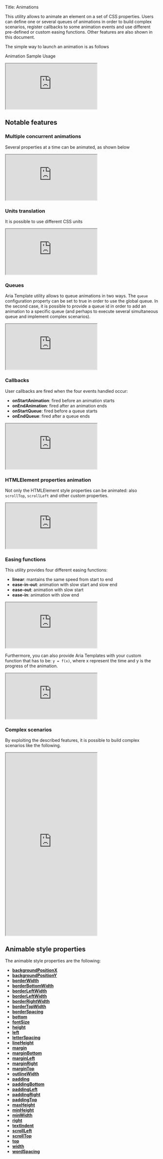 Title: Animations

This utility allows to animate an element on a set of CSS properties. 
Users can define one or several queues of animations in order to build complex scenarios, register callbacks to some animation events and use different pre-defined or custom easing functions. Other features are also shown in this document.

The simple way to launch an animation is as follows
<script src='http://snippets.ariatemplates.com/snippets/github.com/ariatemplates/documentation-code/snippets/utils/css/AnimationsScript.js?tag=utlAnimations&lang=at&outdent=true' defer></script>

Animation Sample Usage
<iframe class='samples' src='http://snippets.ariatemplates.com/samples/github.com/ariatemplates/documentation-code/samples/utils/css/animations/sampleUsage/' ></iframe>

## Notable features

### Multiple concurrent animations
Several properties at a time can be animated, as shown below

<iframe class='samples' src='http://snippets.ariatemplates.com/samples/github.com/ariatemplates/documentation-code/samples/utils/css/animations/multiple/' ></iframe>

### Units translation
It is possible to use different CSS units

<iframe class='samples' src='http://snippets.ariatemplates.com/samples/github.com/ariatemplates/documentation-code/samples/utils/css/animations/units/' ></iframe>

### Queues
Aria Template utility allows to queue animations in two ways.
The `queue` configuration property can be set to true  in order to use the global queue.
In the second case, it is possible to provide a queue id in order to add an animation to a specific queue (and perhaps to execute several simultaneous queue and implement complex scenarios).

<iframe class='samples' src='http://snippets.ariatemplates.com/samples/github.com/ariatemplates/documentation-code/samples/utils/css/animations/queue1/' ></iframe>

### Callbacks
User callbacks are fired when the four events handled occur:
* **onStartAnimation**: fired before an animation starts
* **onEndAnimation**: fired after an animation ends
* **onStartQueue**: fired before a queue starts
* **onEndQueue**: fired after a queue ends

<iframe class='samples' src='http://snippets.ariatemplates.com/samples/github.com/ariatemplates/documentation-code/samples/utils/css/animations/callbacks/' ></iframe>

### HTMLElement properties animation
Not only the HTMLElement style properties can be animated: also `scrollTop`, `scrollLeft` and other custom properties.

<iframe class='samples' src='http://snippets.ariatemplates.com/samples/github.com/ariatemplates/documentation-code/samples/utils/css/animations/scroll/' ></iframe>

### Easing functions
This utility provides four different easing functions:
* **linear**: mantains the same speed from start to end
* **ease-in-out**: animation with slow start and slow end
* **ease-out**: animation with slow start
* **ease-in**: animation with slow end

<iframe class='samples' src='http://snippets.ariatemplates.com/samples/github.com/ariatemplates/documentation-code/samples/utils/css/animations/easing1/' ></iframe>

Furthermore, you can also provide Aria Templates with your custom function that has to be:
`y = f(x)`, where x represent the time and y is the progress of the animation.

<iframe class='samples' src='http://snippets.ariatemplates.com/samples/github.com/ariatemplates/documentation-code/samples/utils/css/animations/easing2/' ></iframe>

### Complex scenarios
By exploiting the described features, it is possible to build complex scenarios like the following.

<iframe class='samples' style="height: 600px;" src='http://snippets.ariatemplates.com/samples/github.com/ariatemplates/documentation-code/samples/utils/css/animations/complex/' ></iframe>


## Animable style properties

The animable style properties are the following:

* **<a href="http://snippets.ariatemplates.com/samples/github.com/ariatemplates/documentation-code/samples/utils/css/animations/backgroundPositionX/" target="_blank">backgroundPositionX</a>**
* **<a href="http://snippets.ariatemplates.com/samples/github.com/ariatemplates/documentation-code/samples/utils/css/animations/backgroundPositionY/" target="_blank">backgroundPositionY</a>**
* **<a href="http://snippets.ariatemplates.com/samples/github.com/ariatemplates/documentation-code/samples/utils/css/animations/borderWidth/" target="_blank">borderWidth</a>**
* **<a href="http://snippets.ariatemplates.com/samples/github.com/ariatemplates/documentation-code/samples/utils/css/animations/borderBottomWidth/" target="_blank">borderBottomWidth</a>**
* **<a href="http://snippets.ariatemplates.com/samples/github.com/ariatemplates/documentation-code/samples/utils/css/animations/borderLeftWidth/" target="_blank">borderLeftWidth</a>**
* **<a href="http://snippets.ariatemplates.com/samples/github.com/ariatemplates/documentation-code/samples/utils/css/animations/borderLeftWidth/" target="_blank">borderLeftWidth</a>**
* **<a href="http://snippets.ariatemplates.com/samples/github.com/ariatemplates/documentation-code/samples/utils/css/animations/borderRightWidth/" target="_blank">borderRightWidth</a>**
* **<a href="http://snippets.ariatemplates.com/samples/github.com/ariatemplates/documentation-code/samples/utils/css/animations/borderTopWidth/" target="_blank">borderTopWidth</a>**
* **<a href="http://snippets.ariatemplates.com/samples/github.com/ariatemplates/documentation-code/samples/utils/css/animations/borderSpacing/" target="_blank">borderSpacing</a>**
* **<a href="http://snippets.ariatemplates.com/samples/github.com/ariatemplates/documentation-code/samples/utils/css/animations/bottom/" target="_blank">bottom</a>**
* **<a href="http://snippets.ariatemplates.com/samples/github.com/ariatemplates/documentation-code/samples/utils/css/animations/fontSize/" target="_blank">fontSize</a>**
* **<a href="http://snippets.ariatemplates.com/samples/github.com/ariatemplates/documentation-code/samples/utils/css/animations/height/" target="_blank">height</a>**
* **<a href="http://snippets.ariatemplates.com/samples/github.com/ariatemplates/documentation-code/samples/utils/css/animations/left/" target="_blank">left</a>**
* **<a href="http://snippets.ariatemplates.com/samples/github.com/ariatemplates/documentation-code/samples/utils/css/animations/letterSpacing/" target="_blank">letterSpacing</a>**
* **<a href="http://snippets.ariatemplates.com/samples/github.com/ariatemplates/documentation-code/samples/utils/css/animations/lineHeight/" target="_blank">lineHeight</a>**
* **<a href="http://snippets.ariatemplates.com/samples/github.com/ariatemplates/documentation-code/samples/utils/css/animations/margin/" target="_blank">margin</a>**
* **<a href="http://snippets.ariatemplates.com/samples/github.com/ariatemplates/documentation-code/samples/utils/css/animations/marginBottom/" target="_blank">marginBottom</a>**
* **<a href="http://snippets.ariatemplates.com/samples/github.com/ariatemplates/documentation-code/samples/utils/css/animations/marginLeft/" target="_blank">marginLeft</a>**
* **<a href="http://snippets.ariatemplates.com/samples/github.com/ariatemplates/documentation-code/samples/utils/css/animations/marginRight/" target="_blank">marginRight</a>**
* **<a href="http://snippets.ariatemplates.com/samples/github.com/ariatemplates/documentation-code/samples/utils/css/animations/marginTop/" target="_blank">marginTop</a>**
* **<a href="http://snippets.ariatemplates.com/samples/github.com/ariatemplates/documentation-code/samples/utils/css/animations/outlineWidth/" target="_blank">outlineWidth</a>**
* **<a href="http://snippets.ariatemplates.com/samples/github.com/ariatemplates/documentation-code/samples/utils/css/animations/padding/" target="_blank">padding</a>**
* **<a href="http://snippets.ariatemplates.com/samples/github.com/ariatemplates/documentation-code/samples/utils/css/animations/paddingBottom/" target="_blank">paddingBottom</a>**
* **<a href="http://snippets.ariatemplates.com/samples/github.com/ariatemplates/documentation-code/samples/utils/css/animations/paddingLeft/" target="_blank">paddingLeft</a>**
* **<a href="http://snippets.ariatemplates.com/samples/github.com/ariatemplates/documentation-code/samples/utils/css/animations/paddingRight/" target="_blank">paddingRight</a>**
* **<a href="http://snippets.ariatemplates.com/samples/github.com/ariatemplates/documentation-code/samples/utils/css/animations/paddingTop/" target="_blank">paddingTop</a>**
* **<a href="http://snippets.ariatemplates.com/samples/github.com/ariatemplates/documentation-code/samples/utils/css/animations/maxHeight/" target="_blank">maxHeight</a>**
* **<a href="http://snippets.ariatemplates.com/samples/github.com/ariatemplates/documentation-code/samples/utils/css/animations/minHeight/" target="_blank">minHeight</a>**
* **<a href="http://snippets.ariatemplates.com/samples/github.com/ariatemplates/documentation-code/samples/utils/css/animations/minWidth/" target="_blank">minWidth</a>**
* **<a href="http://snippets.ariatemplates.com/samples/github.com/ariatemplates/documentation-code/samples/utils/css/animations/right/" target="_blank">right</a>**
* **<a href="http://snippets.ariatemplates.com/samples/github.com/ariatemplates/documentation-code/samples/utils/css/animations/textIndent/" target="_blank">textIndent</a>**
* **<a href="http://snippets.ariatemplates.com/samples/github.com/ariatemplates/documentation-code/samples/utils/css/animations/scrollLeft/" target="_blank">scrollLeft</a>**
* **<a href="http://snippets.ariatemplates.com/samples/github.com/ariatemplates/documentation-code/samples/utils/css/animations/scrollTop/" target="_blank">scrollTop</a>**
* **<a href="http://snippets.ariatemplates.com/samples/github.com/ariatemplates/documentation-code/samples/utils/css/animations/top/" target="_blank">top</a>**
* **<a href="http://snippets.ariatemplates.com/samples/github.com/ariatemplates/documentation-code/samples/utils/css/animations/width/" target="_blank">width</a>**
* **<a href="http://snippets.ariatemplates.com/samples/github.com/ariatemplates/documentation-code/samples/utils/css/animations/wordSpacing/" target="_blank">wordSpacing</a>**
